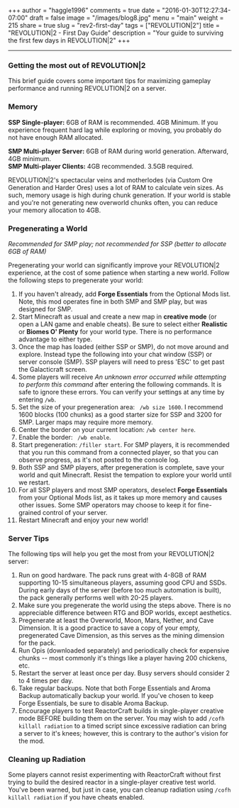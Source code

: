 +++
author = "haggle1996"
comments = true
date = "2016-01-30T12:27:34-07:00"
draft = false
image = "/images/blog8.jpg"
menu = "main"
weight = 215
share = true
slug = "rev2-first-day"
tags = ["REVOLUTION|2"]
title = "REVOLUTION|2 - First Day Guide"
description = "Your guide to surviving the first few days in REVOLUTION|2"
+++
___
### Getting the most out of REVOLUTION|2
This brief guide covers some important tips for maximizing gameplay performance and running REVOLUTION|2 on a server.

### Memory

**SSP Single-player:** 6GB of RAM is recommended. 4GB Minimum. If you experience frequent hard lag while exploring or moving, you probably do not have enough RAM allocated.  

**SMP Multi-player Server:** 6GB of RAM during world generation. Afterward, 4GB minimum.  
**SMP Multi-player Clients:** 4GB recommended. 3.5GB required.  

REVOLUTION|2's spectacular veins and motherlodes (via Custom Ore Generation and Harder Ores) uses a lot of RAM to calculate vein sizes. As such, memory usage is high during chunk generation. If your world is stable and you're not generating new overworld chunks often, you can reduce your memory allocation to 4GB. 

### Pregenerating a World
*Recommended for SMP play; not recommended for SSP (better to allocate 6GB of RAM)*  

Pregenerating your world can significantly improve your REVOLUTION|2 experience, at the cost of some patience when starting a new world. Follow the following steps to pregenerate your world:  

1. If you haven't already, add **Forge Essentials** from the Optional Mods list. Note, this mod operates fine in both SMP and SMP play, but was designed for SMP.
1. Start Minecraft as usual and create a new map in **creative mode** (or open a LAN game and enable cheats). Be sure to select either **Realistic** or **Biomes O' Plenty** for your world type. There is no performance advantage to either type.
1. Once the map has loaded (either SSP or SMP), do not move around and explore. Instead type the following into your chat window (SSP) or server console (SMP). SSP players will need to press 'ESC' to get past the Galacticraft screen.
1. Some players will receive *An unknown error occurred while attempting to perform this command* after entering the following commands. It is safe to ignore these errors. You can verify your settings at any time by entering ```/wb```.
1. Set the size of your pregeneration area: ``` /wb size 1600```. I recommend 1600 blocks (100 chunks) as a good starter size for SSP and 3200 for SMP. Larger maps may require more memory.
1. Center the border on your current location: ```/wb center here```.
1. Enable the border: ``` /wb enable```.
1. Start pregeneration: ```/filler start```. For SMP players, it is recommended that you run this command from a connected player, so that you can observe progress, as it's not posted to the console log.
1. Both SSP and SMP players, after pregeneration is complete, save your world and quit Minecraft. Resist the tempation to explore your world until we restart.
1. For all SSP players and most SMP operators, deselect **Forge Essentials** from your Optional Mods list, as it takes up more memory and causes other issues. Some SMP operators may choose to keep it for fine-grained control of your server.  
1. Restart Minecraft and enjoy your new world!

### Server Tips
The following tips will help you get the most from your REVOLUTION|2 server:

1. Run on good hardware. The pack runs great with 4-8GB of RAM supporting 10-15 simultaneous players, assuming good CPU and SSDs. During early days of the server (before too much automation is built), the pack generally performs well with 20-25 players.
1. Make sure you pregenerate the world using the steps above. There is no appreciable difference between RTG and BOP worlds, except aesthetics.
1. Pregenerate at least the Overworld, Moon, Mars, Nether, and Cave Dimension. It is a good practice to save a copy of your empty, pregenerated Cave Dimension, as this serves as the mining dimension for the pack.
1. Run Opis (downloaded separately) and periodically check for expensive chunks -- most commonly it's things like a player having 200 chickens, etc.
1. Restart the server at least once per day. Busy servers should consider 2 to 4 times per day.
1. Take regular backups. Note that both Forge Essentials and Aroma Backup automatically backup your world. If you've chosen to keep Forge Essentials, be sure to disable Aroma Backup.
1. Encourage players to test ReactorCraft builds in single-player creative mode BEFORE building them on the server. You may wish to add ```/cofh killall radiation``` to a timed script since excessive radiation can bring a server to it's knees; however, this is contrary to the author's vision for the mod. 

### Cleaning up Radiation
Some players cannot resist experimenting with ReactorCraft without first trying to build the desired reactor in a single-player creative test world. You've been warned, but just in case, you can cleanup radiation using ```/cofh killall radiation``` if you have cheats enabled.
